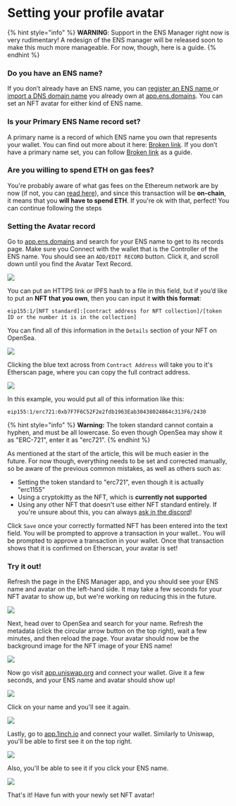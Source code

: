 # Setting your profile avatar

{% hint style="info" %}
**WARNING**: Support in the ENS Manager right now is very rudimentary! A redesign of the ENS manager will be released soon to make this much more manageable. For now, though, here is a guide.
{% endhint %}

### Do you have an ENS name?

If you don’t already have an ENS name, you can [register an ENS name ](broken-reference)or [import a DNS domain name](broken-reference) you already own at [app.ens.domains](https://app.ens.domains). You can set an NFT avatar for either kind of ENS name.

### Is your Primary ENS Name record set?

A primary name is a record of which ENS name you own that represents your wallet. You can find out more about it here: [Broken link](broken-reference "mention"). If you don’t have a primary name set, you can follow [Broken link](broken-reference "mention") as a guide.

### Are you willing to spend ETH on gas fees?

You're probably aware of what gas fees on the Ethereum network are by now (if not, you can [read here](broken-reference)), and since this transaction will be **on-chain**, it means that you **will have to spend ETH**. If you're ok with that, perfect! You can continue following the steps

### Setting the Avatar record

Go to [app.ens.domains](https://app.ens.domains) and search for your ENS name to get to its records page. Make sure you Connect with the wallet that is the Controller of the ENS name. You should see an `ADD/EDIT RECORD` button. Click it, and scroll down until you find the Avatar Text Record.

![](../.gitbook/assets/set\_profile\_avatar\_1.png)

You can put an HTTPS link or IPFS hash to a file in this field, but if you’d like to put an **NFT that you own**, then you can input it **with this format**:

```
eip155:1/[NFT standard]:[contract address for NFT collection]/[token ID or the number it is in the collection]
```

You can find all of this information in the `Details` section of your NFT on OpenSea.

![](../.gitbook/assets/set\_profile\_avatar\_2.png)

Clicking the blue text across from `Contract Address` will take you to it's Etherscan page, where you can copy the full contract address.

![](../.gitbook/assets/set\_profile\_avatar\_3.png)

In this example, you would put all of this information like this:

```
eip155:1/erc721:0xb7F7F6C52F2e2fdb1963Eab30438024864c313F6/2430
```

{% hint style="info" %}
**Warning:** The token standard cannot contain a hyphen, and must be all lowercase. So even though OpenSea may show it as "ERC-721", enter it as "erc721".
{% endhint %}

As mentioned at the start of the article, this will be much easier in the future. For now though, everything needs to be set and corrected manually, so be aware of the previous common mistakes, as well as others such as:

* Setting the token standard to "erc721", even though it is actually "erc1155"
* Using a cryptokitty as the NFT, which is **currently not supported**
* Using any other NFT that doesn't use either NFT standard entirely. If you're unsure about this, you can always [ask in the discord](https://chat.ens.domains)!

Click `Save` once your correctly formatted NFT has been entered into the text field. You will be prompted to approve a transaction in your wallet.. You will be prompted to approve a transaction in your wallet. Once that transaction shows that it is confirmed on Etherscan, your avatar is set!

### Try it out!

Refresh the page in the ENS Manager app, and you should see your ENS name and avatar on the left-hand side. It may take a few seconds for your NFT avatar to show up, but we're working on reducing this in the future.

![](../.gitbook/assets/set\_profile\_avatar\_4.png)

Next, head over to OpenSea and search for your name. Refresh the metadata (click the circular arrow button on the top right), wait a few minutes, and then reload the page. Your avatar should now be the background image for the NFT image of your ENS name!

![](../.gitbook/assets/set\_profile\_avatar\_5.png)

Now go visit [app.uniswap.org](https://app.uniswap.org) and connect your wallet. Give it a few seconds, and your ENS name and avatar should show up!

![](../.gitbook/assets/set\_profile\_avatar\_6.png)

Click on your name and you'll see it again.

![](../.gitbook/assets/set\_profile\_avatar\_7.png)

Lastly, go to [app.1inch.io](https://app.1inch.io) and connect your wallet. Similarly to Uniswap, you'll be able to first see it on the top right.

![](../.gitbook/assets/set\_profile\_avatar\_8.png)

Also, you'll be able to see it if you click your ENS name.

![](../.gitbook/assets/set\_profile\_avatar\_9.png)

That's it! Have fun with your newly set NFT avatar!
